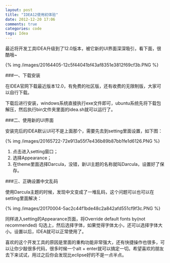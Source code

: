 ```yaml
---
layout: post
title: "IDEA12使用初体验"
date: 2012-12-20 17:06
comments: true
categories: code
tags: Idea
---
```

  
最近将开发工具IDEA升级到了12.0版本，被它新的UI界面深深吸引，看下面，很酷哦~  

<!--more-->  
{% img /images/20164405-12c5f44041bf43af8351e3812f69cf3b.PNG %} 
  
###一、下载安装  
  
在IDEA官网下载最近版本12.0，有免费的社区版，还有收费的无限制版，大家可以自行下载。  
  
下载后进行安装，windows系统直接执行exe文件即可，ubuntu系统先将下载包解压，然后执行bin文件夹里面的idea.sh就可以运行了。  
  
###二、使用新的UI界面  

安装完后的IDEA默认UI可不是上面那个，需要先去到setting里面设置，如下图：  

{% img /images/20165722-72e913a55f7e436b89b87bb1fe1d6126.PNG %}
  
1. 点击进入setting窗口；
2. 选择Appearance；
3. 在theme里面选择Darcula，没错，新UI主题的名称就叫Darcula，设置好了保存。  
  
###三、正确设置中文乱码  
  
使用Darcula主题的时候，发现中文变成了一堆乱码，这个问题可以也可以在setting里面解决：  
  
{% img /images/20170004-5ac2c44f1bde48c2a842afd551cf9f3c.PNG %}
    
同样进入setting的Appearance页面，将Override default fonts by(not recommended) 勾选上，然后选择字体，如果觉得字体太小，还可以选择字体大小。设置以后，IDEA就可以正常使用了。  
  
喜欢的这个开发工具的原因是里面的重构功能非常强大，还有快捷操作也很多，可以让你少敲很多代码，很多时候一个alt + enter就可以搞定一切。希望喜欢的朋友去下来试试，用过之后你会发现比eclipse好的不是一点半点。  

